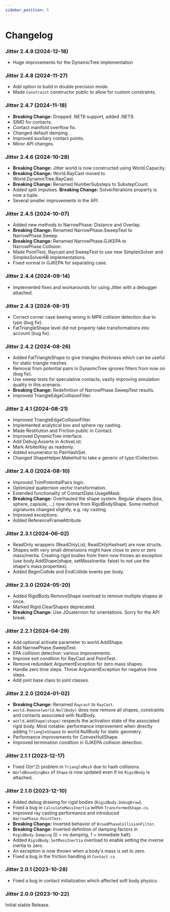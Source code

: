 ```yaml
---
sidebar_position: 5
---
```


# Changelog

### Jitter 2.4.9 (2024-12-18)

- Huge improvements for the DynamicTree implementation

### Jitter 2.4.8 (2024-11-27)

- Add option to build in double precision mode.
- Made `Constraint` constructor public to allow for custom constraints.

### Jitter 2.4.7 (2024-11-18)

- **Breaking Change:** Dropped .NET6 support, added .NET9.
- SIMD for contacts.
- Contact manifold overflow fix.
- Changed default damping.
- Improved auxiliary contact points.
- Minor API changes.

### Jitter 2.4.6 (2024-10-28)

- **Breaking Change:** Jitter world is now constructed using World.Capacity.
- **Breaking Change:** World.RayCast moved to World.DynamicTree.RayCast.
- **Breaking Change:** Renamed NumberSubsteps to SubstepCount.
- Added split impulses. **Breaking Change:** SolverIterations property is now a tuple.
- Several smaller improvements in the API.


### Jitter 2.4.5 (2024-10-07)

- Added new methods to NarrowPhase: Distance and Overlap.
- **Breaking Change:**  Renamed NarrowPhase.SweepTest to NarrowPhase.Sweep.
- **Breaking Change:**  Renamed NarrowPhase.GJKEPA to NarrowPhase.Collision.
- Made PointTest, Raycast and SweepTest to use new SimplexSolver and SimplexSolverAB implementations.
- Fixed normal in GJKEPA for separating case.

### Jitter 2.4.4 (2024-09-14)

- Implemented fixes and workarounds for using Jitter with a debugger attached.

### Jitter 2.4.3 (2024-08-31)

- Correct corner case beeing wrong in MPR collision detection due to typo (bug fix).
- FatTriangleShape level did not properly take transformations into account (bug fix).

### Jitter 2.4.2 (2024-08-26)

- Added FatTriangleShape to give triangles thickness which can be useful for static triangle meshes.
- Removal from potential pairs in DynamicTree ignores filters from now on (bug fix).
- Use sweep tests for speculative contacts, vastly improving simulation quality in this scenario.
- **Breaking Change:** Redefinition of NarrowPhase.SweepTest results.
- Improved TriangleEdgeCollisionFilter.

### Jitter 2.4.1 (2024-08-21)

- Improved TriangleEdgeCollisionFilter.
- Implemented analytical box and sphere ray casting.
- Made Restitution and Friction public in Contact.
- Improved DynamicTree interface.
- Add Debug.Asserts in ActiveList.
- Mark ArbiterKey as readonly.
- Added enumerator to PairHashSet.
- Changed ShapeHelper.MakeHull to take a generic of type ICollection.

### Jitter 2.4.0 (2024-08-10)

- Improved TrimPotentialPairs logic.
- Optimized quaternion vector transformation.
- Extended functionality of ContactData.UsageMask.
- **Breaking Change:** Overhauled the shape system. Regular shapes (box, sphere, capsule, ...) now derive from RigidBodyShape. Some method signatures changed slightly, e.g. ray casting.
- Improved exceptions.
- Added ReferenceFrameAttribute.

### Jitter 2.3.1 (2024-06-02)

- ReadOnly wrappers (ReadOnlyList, ReadOnlyHashset) are now structs.
- Shapes with very small dimensions might have close to zero or zero mass/inertia. Creating rigid bodies from them now throws an exception (use body.AddShape(shape, setMassInertia: false) to not use the shape's mass properties).
- Added BeginCollide and EndCollide events per body.

### Jitter 2.3.0 (2024-05-20)

- Added RigidBody.RemoveShape overload to remove multiple shapes at once.
- Marked Rigid.ClearShapes deprecated.
- **Breaking Change:** Use JQuaternion for orientations. Sorry for the API break.

### Jitter 2.2.1 (2024-04-29)

- Add optional activate parameter to world.AddShape.
- Add NarrowPhase.SweepTest.
- EPA collision detection: various improvements.
- Improve exit condition for RayCast and PointTest.
- Remove redundant ArgumentException for zero mass shapes.
- Handle zero time steps. Throw ArgumentException for negative time steps.
- Add joint base class to joint classes.

### Jitter 2.2.0 (2024-01-02)

- **Breaking Change:** Renamed `Raycast` to `RayCast`.
- `world.Remove(world.NullBody)` does now remove all shapes, constraints and contacts associated with NullBody.
- `world.AddShape(shape)` respects the activation state of the associated rigid body. Most notable: performance improvement when directly adding `TriangleShape`s to world.NullBody for static geometry.
- Performance improvements for ConvexHullShape.
- Improved termination condition in GJKEPA collision detection.

### Jitter 2.1.1 (2023-12-17)

- Fixed O(n^2) problem in `TriangleMesh` due to hash collisions.
- `WorldBoundingBox` of `Shape` is now updated even if no `RigidBody` is attached.

### Jitter 2.1.0 (2023-12-10)

- Added debug drawing for rigid bodies (`RigidBody.DebugDraw`).
- Fixed a bug in `CalculateMassInertia` within `TransformedShape.cs`.
- Improved ray casting performance and introduced `NarrowPhase.PointTest`.
- **Breaking Change:** Inverted behavior of `BroadPhaseCollisionFilter`.
- **Breaking Change:** Inverted definition of damping factors in `RigidBody.Damping` (0 = no damping, 1 = immediate halt).
- Added `RigidBody.SetMassInertia` overload to enable setting the inverse inertia to zero.
- An exception is now thrown when a body's mass is set to zero.
- Fixed a bug in the friction handling in `Contact.cs`.

### Jitter 2.0.1 (2023-10-28)

- Fixed a bug in contact initialization which affected soft body physics.

### Jitter 2.0.0 (2023-10-22)

Initial stable Release.
